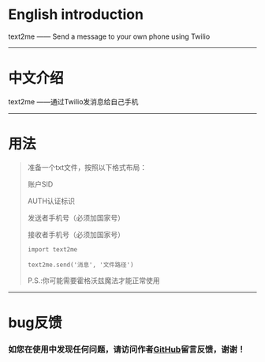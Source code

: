 ﻿# English introduction
text2me —— Send a message to your own phone using Twilio

- - - - - - - - - - - - - - - - - - - - - - - - - - - - - - - - - - - - - - - - - - - - - - - - - - - - - - - - - - - -

# 中文介绍
text2me ——通过Twilio发消息给自己手机

- - - - - - - - - - - - - - - - - - - - - - - - - - - - - - - - - - - - -

# 用法
> 准备一个txt文件，按照以下格式布局：
> 
> 账户SID
> 
> AUTH认证标识
> 
> 发送者手机号（必须加国家号）
> 
> 接收者手机号（必须加国家号）
> 
> `import text2me`
> 
> `text2me.send('消息', '文件路径')`
>
> P.S.:你可能需要霍格沃兹魔法才能正常使用

- - - - - - - - - - - - - - - - - - - - - - - - - - - -
# bug反馈
### 如您在使用中发现任何问题，请访问作者[GitHub](https://github.com/CHUA-X/Text2Me/issues "作者的GitHub")留言反馈，谢谢！